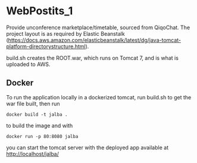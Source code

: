 # WebPostits_1
 Provide unconference marketplace/timetable, sourced from QiqoChat. 
 The project layout is as required by Elastic Beanstalk
 (https://docs.aws.amazon.com/elasticbeanstalk/latest/dg/java-tomcat-platform-directorystructure.html). 
 
 build.sh creates the ROOT.war, which runs on Tomcat 7, and is what is uploaded to AWS. 

## Docker

To run the application locally in a dockerized tomcat, run build.sh to get the war file built, then run 
```
docker build -t jalba .
```
to build the image and with
``` 
docker run -p 80:8080 jalba
```
you can start the tomcat server with the deployed app available at [http://localhost/jalba/](http://localhost/jalba/)
